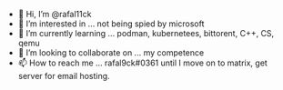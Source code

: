 - 👋 Hi, I’m @rafal11ck
- 👀 I’m interested in ... not being spied by microsoft
- 🌱 I’m currently learning ... podman, kubernetees, bittorent, C++, CS, qemu
- 💞️ I’m looking to collaborate on ... my competence
- 📫 How to reach me ... rafal9ck#0361 until I move on to matrix, get server for email hosting.

<!---
rafal11ck/rafal11ck is a ✨ special ✨ repository because its `README.md` (this file) appears on your GitHub profile.
You can click the Preview link to take a look at your changes.
--->
